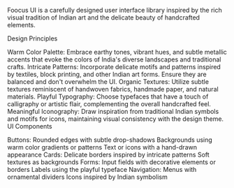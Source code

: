 


Foocus UI is a carefully designed user interface library inspired by the rich visual tradition of Indian art and the delicate beauty of handcrafted elements.

Design Principles

Warm Color Palette: Embrace earthy tones, vibrant hues, and subtle metallic accents that evoke the colors of India's diverse landscapes and traditional crafts.
Intricate Patterns: Incorporate delicate motifs and patterns inspired by textiles, block printing, and other Indian art forms. Ensure they are balanced and don't overwhelm the UI.
Organic Textures: Utilize subtle textures reminiscent of handwoven fabrics, handmade paper, and natural materials.
Playful Typography: Choose typefaces that have a touch of calligraphy or artistic flair, complementing the overall handcrafted feel.
Meaningful Iconography: Draw inspiration from traditional Indian symbols and motifs for icons, maintaining visual consistency with the design theme.
UI Components

Buttons:
Rounded edges with subtle drop-shadows
Backgrounds using warm color gradients or patterns
Text or icons with a hand-drawn appearance
Cards:
Delicate borders inspired by intricate patterns
Soft textures as backgrounds
Forms:
Input fields with decorative elements or borders
Labels using the playful typeface
Navigation:
Menus with ornamental dividers
Icons inspired by Indian symbolism
